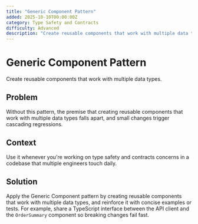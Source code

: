 ```yaml
---
title: "Generic Component Pattern"
added: 2025-10-10T00:00:00Z
category: Type Safety and Contracts
difficulty: Advanced
description: "Create reusable components that work with multiple data types."
---
```

# Generic Component Pattern

Create reusable components that work with multiple data types.

## Problem

Without this pattern, the premise that creating reusable components that work with multiple data types falls apart, and small changes trigger cascading regressions.

## Context

Use it whenever you're working on type safety and contracts concerns in a codebase that multiple engineers touch daily.

## Solution

Apply the Generic Component pattern by creating reusable components that work with multiple data types, and reinforce it with concise examples or tests. For example, share a TypeScript interface between the API client and the `OrderSummary` component so breaking changes fail fast.
